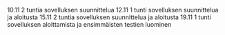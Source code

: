 10.11 2 tuntia sovelluksen suunnittelua
12.11 1 tunti sovelluksen suunnittelua ja aloitusta
15.11 2 tuntia sovelluksen suunnittelua ja aloitusta
19.11 1 tunti sovelluksen aloittamista ja ensimmäisten testien luominen
